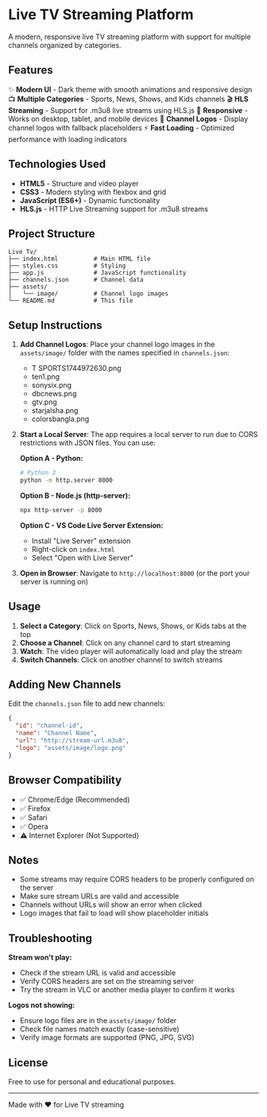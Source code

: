 # Live TV Streaming Platform

A modern, responsive live TV streaming platform with support for multiple channels organized by categories.

## Features

✨ **Modern UI** - Dark theme with smooth animations and responsive design
📺 **Multiple Categories** - Sports, News, Shows, and Kids channels
🎬 **HLS Streaming** - Support for .m3u8 live streams using HLS.js
📱 **Responsive** - Works on desktop, tablet, and mobile devices
🎨 **Channel Logos** - Display channel logos with fallback placeholders
⚡ **Fast Loading** - Optimized performance with loading indicators

## Technologies Used

- **HTML5** - Structure and video player
- **CSS3** - Modern styling with flexbox and grid
- **JavaScript (ES6+)** - Dynamic functionality
- **HLS.js** - HTTP Live Streaming support for .m3u8 streams

## Project Structure

```
Live Tv/
├── index.html          # Main HTML file
├── styles.css          # Styling
├── app.js              # JavaScript functionality
├── channels.json       # Channel data
├── assets/
│   └── image/          # Channel logo images
└── README.md           # This file
```

## Setup Instructions

1. **Add Channel Logos**: Place your channel logo images in the `assets/image/` folder with the names specified in `channels.json`:
   - T SPORTS1744972630.png
   - ten1.png
   - sonysix.png
   - dbcnews.png
   - gtv.png
   - starjalsha.png
   - colorsbangla.png

2. **Start a Local Server**: The app requires a local server to run due to CORS restrictions with JSON files. You can use:

   **Option A - Python:**
   ```bash
   # Python 3
   python -m http.server 8000
   ```

   **Option B - Node.js (http-server):**
   ```bash
   npx http-server -p 8000
   ```

   **Option C - VS Code Live Server Extension:**
   - Install "Live Server" extension
   - Right-click on `index.html`
   - Select "Open with Live Server"

3. **Open in Browser**: Navigate to `http://localhost:8000` (or the port your server is running on)

## Usage

1. **Select a Category**: Click on Sports, News, Shows, or Kids tabs at the top
2. **Choose a Channel**: Click on any channel card to start streaming
3. **Watch**: The video player will automatically load and play the stream
4. **Switch Channels**: Click on another channel to switch streams

## Adding New Channels

Edit the `channels.json` file to add new channels:

```json
{
  "id": "channel-id",
  "name": "Channel Name",
  "url": "http://stream-url.m3u8",
  "logo": "assets/image/logo.png"
}
```

## Browser Compatibility

- ✅ Chrome/Edge (Recommended)
- ✅ Firefox
- ✅ Safari
- ✅ Opera
- ⚠️ Internet Explorer (Not Supported)

## Notes

- Some streams may require CORS headers to be properly configured on the server
- Make sure stream URLs are valid and accessible
- Channels without URLs will show an error when clicked
- Logo images that fail to load will show placeholder initials

## Troubleshooting

**Stream won't play:**
- Check if the stream URL is valid and accessible
- Verify CORS headers are set on the streaming server
- Try the stream in VLC or another media player to confirm it works

**Logos not showing:**
- Ensure logo files are in the `assets/image/` folder
- Check file names match exactly (case-sensitive)
- Verify image formats are supported (PNG, JPG, SVG)

## License

Free to use for personal and educational purposes.

---

Made with ❤️ for Live TV streaming
